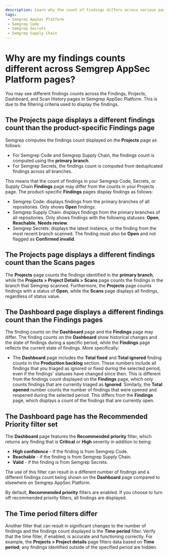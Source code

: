 ```yaml
---
description: Learn why the count of findings differs across various pages in Semgrep AppSec Platform.
tags:
 - Semgrep AppSec Platform
 - Semgrep Code
 - Semgrep Secrets
 - Semgrep Supply Chain
---
```


# Why are my findings counts different across Semgrep AppSec Platform pages?

You may see different findings counts across the Findings, Projects, Dashboard, and Scan History pages in Semgrep AppSec Platform. This is due to the filtering criteria used to display the findings. 

## The Projects page displays a different findings count than the product-specific Findings page

Semgrep computes the findings count displayed on the **Projects** page as follows:

- For Semgrep Code and Semgrep Supply Chain, the findings count is computed using the **primary branch**.
- For Semgrep Secrets, the findings count is computed from deduplicated findings across all branches.

This means that the count of findings in your Semgrep Code, Secrets, or Supply Chain **Findings** page may differ from the counts in your Projects page. The product-specific **Findings** pages display findings as follows:

- Semgrep Code: displays findings from the primary branches of all repositories. Only shows **Open** findings.
- Semgrep Supply Chain: displays findings from the primary branches of all repositories. Only shows findings with the following statuses: **Open**, **Reachable**, **Needs review**.
- Semgrep Secrets: displays the latest instance, or the finding from the most recent branch scanned. The finding must also be **Open** and not flagged as **Confirmed invalid**.

## The Projects page displays a different findings count than the Scans pages

The **Projects** page counts the findings identified in the **primary branch**, while the **Projects > Project Details > Scans** page counts the findings in the branch that Semgrep scanned. Furthermore, the **Projects** page counts findings with a status of **Open**, while the **Scans** page displays all findings, regardless of status value.

## The Dashboard page displays a different findings count than the Findings pages

The finding counts on the **Dashboard** page and the **Findings** page may differ. The finding counts on the **Dashboard** show historical changes and the state of findings during a specific period, while the **Findings** page reflects the current state of findings. More specifically:
- The **Dashboard** page includes the **Total fixed** and **Total ignored** finding counts in the **Production backlog** section. These numbers include all findings that you triaged as ignored or fixed during the selected period, even if the findings' statuses have changed since then. This is different from the findings count displayed on the **Findings** page, which only counts findings that are currently triaged as **Ignored**.
Similarly, the **Total opened** number counts the number of findings that were opened and reopened during the selected period. This differs from the **Findings** page, which displays a count of the findings that are currently open. 

## The Dashboard page has the Recommended Priority filter set

The **Dashboard** page features the **Recommended priority** filter, which returns any finding that is **Critical** or **High** severity in addition to being:

- **High confidence** - if the finding is from Semgrep Code.
- **Reachable** - if the finding is from Semgrep Supply Chain.
- **Valid** - if the finding is from Semgrep Secrets.

The use of this filter can result in a different number of findings and a different findings count being shown on the **Dashboard** page compared to elsewhere on Semgrep AppSec Platform.

By default, **Recommended priority** filters are enabled. If you choose to turn off recommended priority filters, all findings are displayed.

## The Time period filters differ

Another filter that can result in significant changes to the number of findings and the findings count displayed is the **Time period** filter. Verify that the time filter, if enabled, is accurate and functioning correctly. For example, the **Projects > Project details** page filters data based on **Time period**; any findings identified outside of the specified period are hidden.

